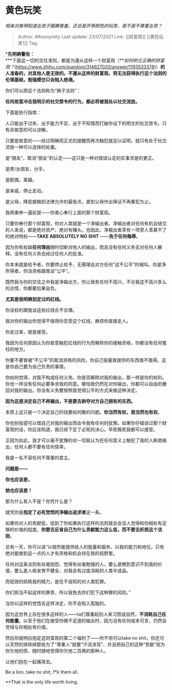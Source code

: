 # 黄色玩笑
*相亲对象明知道女孩子腼腆害羞，还总是开带颜色的玩笑，是不是不尊重女孩？*

> Author: #Anonymity
> Last update: *23/07/2021* 
> Link: [[财富观]] [[黄色玩笑1]]
> Tag:    




***先明确警告：**  
***下面这一切的交往准则，都是为遵从这样一个财富观（***如何树立正确的财富观？*(https://www.zhihu.com/question/314627020/answer/1193533378)）**的人准备的，对其他人是无效的。不遵从这样的财富观，将无法获得执行这个法则的伦理基础，勉强模仿只会陷入绝境。**  


你们可以把这个法则称为“狮子法则”：

**任何故意冲击我明示的社交禁令的行为，都必将被我处以社交流放。**

  


下面是执行指南：

人只能出于过失、出于能力不足、出于不知情而打破你设下的明文的社交禁令。只有非故意的可以谅解。

只要是故意的——经过明确而正式的提醒而再次触犯就足以证明，就只有处于社交流放一种可以选择的处置。

是“朋友”，取消“朋友”的认定——这只是一种对错误认定的实事求是的更正。

是男/女朋友，分手。

是配偶，离婚。

是亲戚，停止走动。

是父母，降低接触到法律允许的最低点，直到父母作出保证不再重犯为止。

我再重申一遍前提——你衷心奉行上面的那个财富观。

只要你奉行那个财富观，你对人类就是一个净输出者。净输出者对任何有机会结交的人来说，都是绝对资产、绝对有赚头。也因此，净输出者享有一项旁人羡慕不了的绝对特权——**TAKE ABSOLUTELY NO SHIT** ——**免于任何侮辱**。

因为你有权**以任何理由**随时切断对他人的输出，而且没有任何义务去对任何人解释。没有任何义务去经过任何人的批准。

你本来就是给予者。你要停止给予，无需理会对方任何“这不公平”的喊叫。你是净所得者，你没资格跟我谈“公平”。

既然我与你的交往之中我是净输出方，你让我有任何不高兴，不论我这不高兴多么的古怪，你都要后果自负。

**尤其是我明确划定过的红线。**

你没权利跟我谈这些红线合不合理。

我对你的输出你觉得不值得你忍受这个红线，麻烦你直接走人。

你走过来，就是接受。

我因为任何原因认为你故意触犯红线的行为而解除你的接触资格，你都没有任何冤枉的地方。

你要不要冒被“不公平”的取消资格的风险，你自己掂量我提供的东西值不值得。这是你自己要为自己负责的事情。

你如何觉得，对我不构成任何义务。你是否解除对我的输出，那一样是你的权利。你也一样没有任何必要争求我的同意。哪怕我仍然在对你输出，你都可以自由的撤回对我的输出。你没有义务要按照我觉得公平的方式来做这种决定。

**因为这是决定自己不再输出，不是要去剥夺对方自己拥有的东西。**

本质上这只是一个决定自己的钱要如何撒的问题。**你当然有权，我当然也有权**。

你也别指望可以借自己对我的输出而会令我有任何的犹豫。如果你仔细读过那个财富观的话，你应该知道，我已经下定了必死的决心。早死晚死我都可以接受。

正因为如此，我才可以毫不犹豫的对一切我认为在任何意义上触犯了我的人断绝输出，任何人都不要有任何侥幸。

我是一名不容任何不尊重的君主。

**问题是——**

**你也应该是，**

**她也应该是！**

  


那为什么有人不是？你凭什么是？

就凭你是**抱定了必死觉悟的净输出追求者**这一条。

如果你对人的贡献低，低到了你如果执行这样的法则就会会没人觉得和你相处有足够的价值的程度。**你要去反省自己为什么贡献能力这么低，而不要去折损这个法则**。

总有一天，你可以说“以我所能提供给人的能量和服务，以我的能力和地位，只有绝对能做到这一点的人才有资格和机会待在我的视野里。

任何对这条法则有丝毫抱怨、觉得有丝毫勉强的人，要么是瞎到意识不到我的价值，要么是人格发育不健全、对我会有过度消耗的人类半成品。

而低效的损耗我的精力，是在不自知的对人类犯罪。

你们担当不起这样的罪责，所以我免去你们犯下这种罪的风险。”

当你以这样的觉悟去这样决定，你不会陷入孤独的。

因为这世界上存在很多这样的人——ta们尊重起别人来习惯成自然，**不消耗自己任何能量**。以至于他们在接受你微不足道的输出时，因为没有任何成本可言，仍然会觉得与你相处有价值。

然后你就明白抱定这财富观的第二个福利了——你不但可以take no shit，你还可以天然的排除掉那些为了“尊重人”就要“汗流浃背”、并且把自己的这种“贡献”视为你欠他的债、随时随地觉得你欠他二百两的那种人。

让他们抱在一起痛哭去。

Be a lion, take no shit, f*k them all.

**That is the only life worth living.



